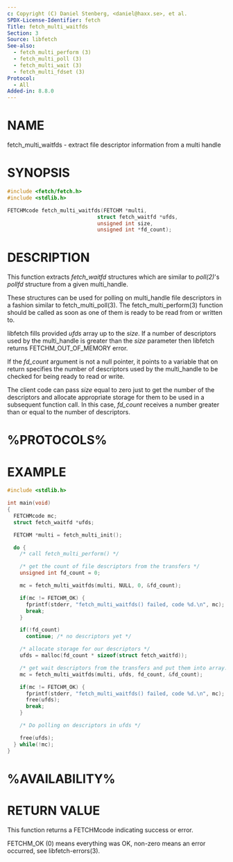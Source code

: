 ```yaml
---
c: Copyright (C) Daniel Stenberg, <daniel@haxx.se>, et al.
SPDX-License-Identifier: fetch
Title: fetch_multi_waitfds
Section: 3
Source: libfetch
See-also:
  - fetch_multi_perform (3)
  - fetch_multi_poll (3)
  - fetch_multi_wait (3)
  - fetch_multi_fdset (3)
Protocol:
  - All
Added-in: 8.8.0
---
```


# NAME

fetch_multi_waitfds - extract file descriptor information from a multi handle

# SYNOPSIS

~~~c
#include <fetch/fetch.h>
#include <stdlib.h>

FETCHMcode fetch_multi_waitfds(FETCHM *multi,
                             struct fetch_waitfd *ufds,
                             unsigned int size,
                             unsigned int *fd_count);
~~~

# DESCRIPTION

This function extracts *fetch_waitfd* structures which are similar to
*poll(2)*'s *pollfd* structure from a given multi_handle.

These structures can be used for polling on multi_handle file descriptors in a
fashion similar to fetch_multi_poll(3). The fetch_multi_perform(3)
function should be called as soon as one of them is ready to be read from or
written to.

libfetch fills provided *ufds* array up to the *size*.
If a number of descriptors used by the multi_handle is greater than the
*size* parameter then libfetch returns FETCHM_OUT_OF_MEMORY error.

If the *fd_count* argument is not a null pointer, it points to a variable
that on return specifies the number of descriptors used by the multi_handle to
be checked for being ready to read or write.

The client code can pass *size* equal to zero just to get the number of the
descriptors and allocate appropriate storage for them to be used in a
subsequent function call. In this case, *fd_count* receives a number greater
than or equal to the number of descriptors.

# %PROTOCOLS%

# EXAMPLE

~~~c
#include <stdlib.h>

int main(void)
{
  FETCHMcode mc;
  struct fetch_waitfd *ufds;

  FETCHM *multi = fetch_multi_init();

  do {
    /* call fetch_multi_perform() */

    /* get the count of file descriptors from the transfers */
    unsigned int fd_count = 0;

    mc = fetch_multi_waitfds(multi, NULL, 0, &fd_count);

    if(mc != FETCHM_OK) {
      fprintf(stderr, "fetch_multi_waitfds() failed, code %d.\n", mc);
      break;
    }

    if(!fd_count)
      continue; /* no descriptors yet */

    /* allocate storage for our descriptors */
    ufds = malloc(fd_count * sizeof(struct fetch_waitfd));

    /* get wait descriptors from the transfers and put them into array. */
    mc = fetch_multi_waitfds(multi, ufds, fd_count, &fd_count);

    if(mc != FETCHM_OK) {
      fprintf(stderr, "fetch_multi_waitfds() failed, code %d.\n", mc);
      free(ufds);
      break;
    }

    /* Do polling on descriptors in ufds */

    free(ufds);
  } while(!mc);
}
~~~

# %AVAILABILITY%

# RETURN VALUE

This function returns a FETCHMcode indicating success or error.

FETCHM_OK (0) means everything was OK, non-zero means an error occurred, see
libfetch-errors(3).
